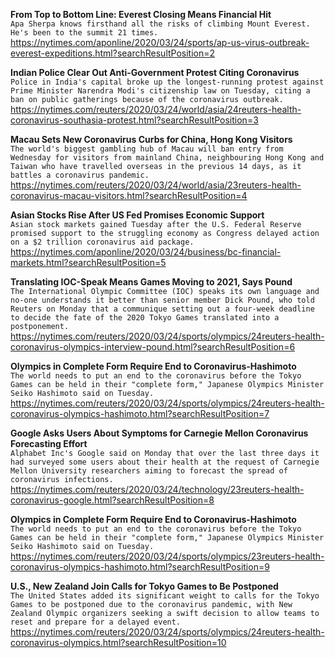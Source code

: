 **From Top to Bottom Line: Everest Closing Means Financial Hit**\
`Apa Sherpa knows firsthand all the risks of climbing Mount Everest. He's been to the summit 21 times.`\
https://nytimes.com/aponline/2020/03/24/sports/ap-us-virus-outbreak-everest-expeditions.html?searchResultPosition=2

**Indian Police Clear Out Anti-Government Protest Citing Coronavirus**\
`Police in India's capital broke up the longest-running protest against Prime Minister Narendra Modi's citizenship law on Tuesday, citing a ban on public gatherings because of the coronavirus outbreak.`\
https://nytimes.com/reuters/2020/03/24/world/asia/24reuters-health-coronavirus-southasia-protest.html?searchResultPosition=3

**Macau Sets New Coronavirus Curbs for China, Hong Kong Visitors**\
`The world's biggest gambling hub of Macau will ban entry from Wednesday for visitors from mainland China, neighbouring Hong Kong and Taiwan who have travelled overseas in the previous 14 days, as it battles a coronavirus pandemic.`\
https://nytimes.com/reuters/2020/03/24/world/asia/23reuters-health-coronavirus-macau-visitors.html?searchResultPosition=4

**Asian Stocks Rise After US Fed Promises Economic Support**\
`Asian stock markets gained Tuesday after the U.S. Federal Reserve promised support to the struggling economy as Congress delayed action on a $2 trillion coronavirus aid package.`\
https://nytimes.com/aponline/2020/03/24/business/bc-financial-markets.html?searchResultPosition=5

**Translating IOC-Speak Means Games Moving to 2021, Says Pound**\
`The International Olympic Committee (IOC) speaks its own language and no-one understands it better than senior member Dick Pound, who told Reuters on Monday that a communique setting out a four-week deadline to decide the fate of the 2020 Tokyo Games translated into a postponement. `\
https://nytimes.com/reuters/2020/03/24/sports/olympics/24reuters-health-coronavirus-olympics-interview-pound.html?searchResultPosition=6

**Olympics in Complete Form Require End to Coronavirus-Hashimoto**\
`The world needs to put an end to the coronavirus before the Tokyo Games can be held in their "complete form," Japanese Olympics Minister Seiko Hashimoto said on Tuesday.`\
https://nytimes.com/reuters/2020/03/24/sports/olympics/24reuters-health-coronavirus-olympics-hashimoto.html?searchResultPosition=7

**Google Asks Users About Symptoms for Carnegie Mellon Coronavirus Forecasting Effort**\
`Alphabet Inc's Google said on Monday that over the last three days it had surveyed some users about their health at the request of Carnegie Mellon University researchers aiming to forecast the spread of coronavirus infections.`\
https://nytimes.com/reuters/2020/03/24/technology/23reuters-health-coronavirus-google.html?searchResultPosition=8

**Olympics in Complete Form Require End to Coronavirus-Hashimoto**\
`The world needs to put an end to the coronavirus before the Tokyo Games can be held in their "complete form," Japanese Olympics Minister Seiko Hashimoto said on Tuesday.`\
https://nytimes.com/reuters/2020/03/24/sports/olympics/23reuters-health-coronavirus-olympics-hashimoto.html?searchResultPosition=9

**U.S., New Zealand Join Calls for Tokyo Games to Be Postponed**\
`The United States added its significant weight to calls for the Tokyo Games to be postponed due to the coronavirus pandemic, with New Zealand Olympic organizers seeking a swift decision to allow teams to reset and prepare for a delayed event. `\
https://nytimes.com/reuters/2020/03/24/sports/olympics/24reuters-health-coronavirus-olympics.html?searchResultPosition=10

